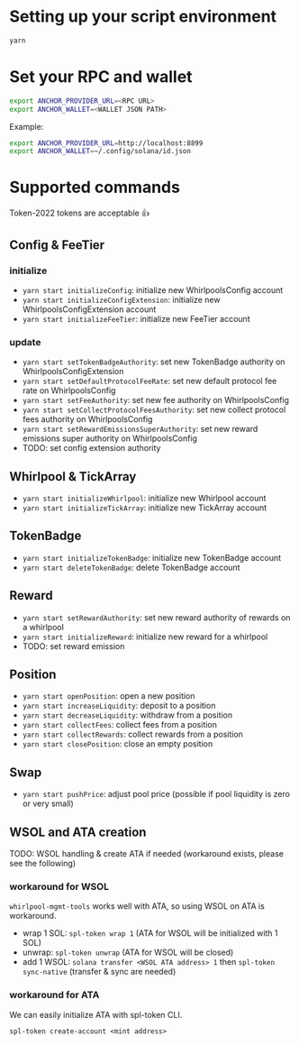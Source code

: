 # Setting up your script environment
```bash
yarn
```

# Set your RPC and wallet
```bash
export ANCHOR_PROVIDER_URL=<RPC URL>
export ANCHOR_WALLET=<WALLET JSON PATH>
```

Example:
```bash
export ANCHOR_PROVIDER_URL=http://localhost:8899
export ANCHOR_WALLET=~/.config/solana/id.json
```

# Supported commands
Token-2022 tokens are acceptable 👍

## Config & FeeTier
### initialize
- `yarn start initializeConfig`: initialize new WhirlpoolsConfig account
- `yarn start initializeConfigExtension`: initialize new WhirlpoolsConfigExtension account
- `yarn start initializeFeeTier`: initialize new FeeTier account

### update
- `yarn start setTokenBadgeAuthority`: set new TokenBadge authority on WhirlpoolsConfigExtension
- `yarn start setDefaultProtocolFeeRate`: set new default protocol fee rate on WhirlpoolsConfig
- `yarn start setFeeAuthority`: set new fee authority on WhirlpoolsConfig
- `yarn start setCollectProtocolFeesAuthority`: set new collect protocol fees authority on WhirlpoolsConfig
- `yarn start setRewardEmissionsSuperAuthority`: set new reward emissions super authority on WhirlpoolsConfig
- TODO: set config extension authority

## Whirlpool & TickArray
- `yarn start initializeWhirlpool`: initialize new Whirlpool account
- `yarn start initializeTickArray`: initialize new TickArray account

## TokenBadge
- `yarn start initializeTokenBadge`: initialize new TokenBadge account
- `yarn start deleteTokenBadge`: delete TokenBadge account

## Reward
- `yarn start setRewardAuthority`: set new reward authority of rewards on a whirlpool
- `yarn start initializeReward`: initialize new reward for a whirlpool
- TODO: set reward emission

## Position
- `yarn start openPosition`: open a new position
- `yarn start increaseLiquidity`: deposit to a position
- `yarn start decreaseLiquidity`: withdraw from a position
- `yarn start collectFees`: collect fees from a position
- `yarn start collectRewards`: collect rewards from a position
- `yarn start closePosition`: close an empty position

## Swap
- `yarn start pushPrice`: adjust pool price (possible if pool liquidity is zero or very small)

## WSOL and ATA creation
TODO: WSOL handling & create ATA if needed (workaround exists, please see the following)

### workaround for WSOL
`whirlpool-mgmt-tools` works well with ATA, so using WSOL on ATA is workaround.

- wrap 1 SOL: `spl-token wrap 1` (ATA for WSOL will be initialized with 1 SOL)
- unwrap: `spl-token unwrap` (ATA for WSOL will be closed)
- add 1 WSOL: `solana transfer <WSOL ATA address> 1` then `spl-token sync-native` (transfer & sync are needed)

### workaround for ATA
We can easily initialize ATA with spl-token CLI.

```
spl-token create-account <mint address>
```
